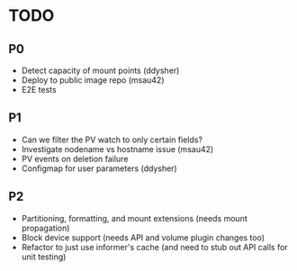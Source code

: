 # TODO

## P0
* Detect capacity of mount points (ddysher)
* Deploy to public image repo (msau42)
* E2E tests

## P1
* Can we filter the PV watch to only certain fields?
* Investigate nodename vs hostname issue (msau42)
* PV events on deletion failure
* Configmap for user parameters (ddysher)

## P2
* Partitioning, formatting, and mount extensions (needs mount propagation)
* Block device support (needs API and volume plugin changes too)
* Refactor to just use informer's cache (and need to stub out API calls for unit
  testing)
